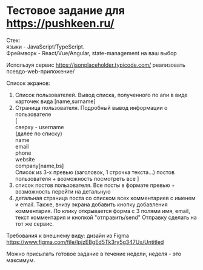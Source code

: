 # Тестовое задание для https://pushkeen.ru/

Стек:  
языки - JavaScript/TypeScript.  
Фреймворк - React/Vue/Angular, state-management на ваш выбор  
  
Используя сервис https://jsonplaceholder.typicode.com/ реализовать псевдо-web-приложение/  
  
Список экранов:  
1. Список пользователей. Вывод списка, полученного по апи в виде карточек вида [name,surname]  
2. Страница пользователя. Подробный вывод информации о пользователе  
[  
сверху - username  
(далее по списку)  
name  
email  
phone  
website  
company[name,bs]  
Список из 3-х превью (заголовок, 1 строчка текста...) постов пользователя + возможность посмотреть все
]  
3. список постов пользователя. Все посты в формате превью + возможность перейти на детальную  
4. детальная страница поста со списком всех комментариев c именем и email. Также, внизу экрана добавить кнопку добавления комментария. По клику открывается форма с 3 полями имя, email, текст комментария и кнопкой "отправить/send" Отправку сделать на тот же сервис.  
  
Требования к внешнему виду: дизайн из Figma https://www.figma.com/file/IpjzEBgEd5Tk3ry5g347Ux/Untitled  
  
Можно присылать готовое задание в течение недели, неделя - это максимум.  